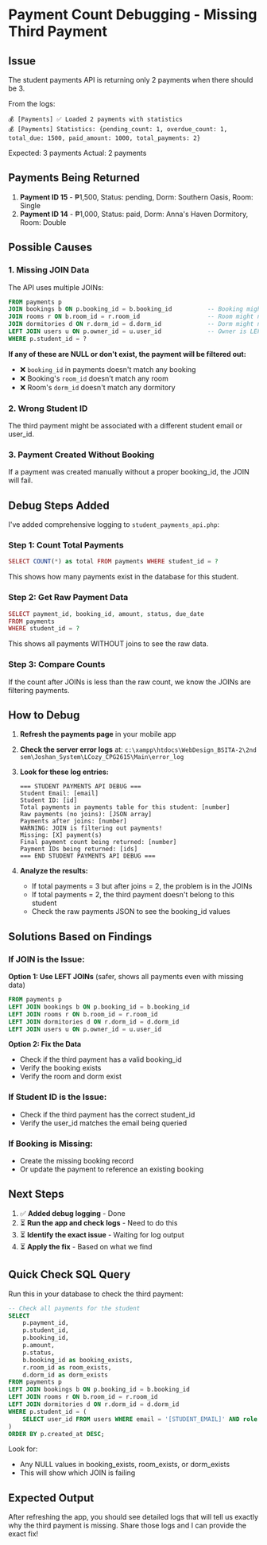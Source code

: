 # Payment Count Debugging - Missing Third Payment

## Issue
The student payments API is returning only 2 payments when there should be 3.

From the logs:
```
💰 [Payments] ✅ Loaded 2 payments with statistics
💰 [Payments] Statistics: {pending_count: 1, overdue_count: 1, total_due: 1500, paid_amount: 1000, total_payments: 2}
```

Expected: 3 payments
Actual: 2 payments

## Payments Being Returned
1. **Payment ID 15** - ₱1,500, Status: pending, Dorm: Southern Oasis, Room: Single
2. **Payment ID 14** - ₱1,000, Status: paid, Dorm: Anna's Haven Dormitory, Room: Double

## Possible Causes

### 1. Missing JOIN Data
The API uses multiple JOINs:
```sql
FROM payments p
JOIN bookings b ON p.booking_id = b.booking_id          -- Booking might not exist
JOIN rooms r ON b.room_id = r.room_id                   -- Room might not exist
JOIN dormitories d ON r.dorm_id = d.dorm_id             -- Dorm might not exist
LEFT JOIN users u ON p.owner_id = u.user_id             -- Owner is LEFT JOIN (safe)
WHERE p.student_id = ?
```

**If any of these are NULL or don't exist, the payment will be filtered out:**
- ❌ `booking_id` in payments doesn't match any booking
- ❌ Booking's `room_id` doesn't match any room
- ❌ Room's `dorm_id` doesn't match any dormitory

### 2. Wrong Student ID
The third payment might be associated with a different student email or user_id.

### 3. Payment Created Without Booking
If a payment was created manually without a proper booking_id, the JOIN will fail.

## Debug Steps Added

I've added comprehensive logging to `student_payments_api.php`:

### Step 1: Count Total Payments
```php
SELECT COUNT(*) as total FROM payments WHERE student_id = ?
```
This shows how many payments exist in the database for this student.

### Step 2: Get Raw Payment Data
```php
SELECT payment_id, booking_id, amount, status, due_date
FROM payments 
WHERE student_id = ?
```
This shows all payments WITHOUT joins to see the raw data.

### Step 3: Compare Counts
If the count after JOINs is less than the raw count, we know the JOINs are filtering payments.

## How to Debug

1. **Refresh the payments page** in your mobile app
2. **Check the server error logs** at: `c:\xampp\htdocs\WebDesign_BSITA-2\2nd sem\Joshan_System\LCozy_CPG2615\Main\error_log`
3. **Look for these log entries:**
   ```
   === STUDENT PAYMENTS API DEBUG ===
   Student Email: [email]
   Student ID: [id]
   Total payments in payments table for this student: [number]
   Raw payments (no joins): [JSON array]
   Payments after joins: [number]
   WARNING: JOIN is filtering out payments!
   Missing: [X] payment(s)
   Final payment count being returned: [number]
   Payment IDs being returned: [ids]
   === END STUDENT PAYMENTS API DEBUG ===
   ```

4. **Analyze the results:**
   - If total payments = 3 but after joins = 2, the problem is in the JOINs
   - If total payments = 2, the third payment doesn't belong to this student
   - Check the raw payments JSON to see the booking_id values

## Solutions Based on Findings

### If JOIN is the Issue:
**Option 1: Use LEFT JOINs** (safer, shows all payments even with missing data)
```sql
FROM payments p
LEFT JOIN bookings b ON p.booking_id = b.booking_id
LEFT JOIN rooms r ON b.room_id = r.room_id
LEFT JOIN dormitories d ON r.dorm_id = d.dorm_id
LEFT JOIN users u ON p.owner_id = u.user_id
```

**Option 2: Fix the Data**
- Check if the third payment has a valid booking_id
- Verify the booking exists
- Verify the room and dorm exist

### If Student ID is the Issue:
- Check if the third payment has the correct student_id
- Verify the user_id matches the email being queried

### If Booking is Missing:
- Create the missing booking record
- Or update the payment to reference an existing booking

## Next Steps

1. ✅ **Added debug logging** - Done
2. ⏳ **Run the app and check logs** - Need to do this
3. ⏳ **Identify the exact issue** - Waiting for log output
4. ⏳ **Apply the fix** - Based on what we find

## Quick Check SQL Query

Run this in your database to check the third payment:

```sql
-- Check all payments for the student
SELECT 
    p.payment_id,
    p.student_id,
    p.booking_id,
    p.amount,
    p.status,
    b.booking_id as booking_exists,
    r.room_id as room_exists,
    d.dorm_id as dorm_exists
FROM payments p
LEFT JOIN bookings b ON p.booking_id = b.booking_id
LEFT JOIN rooms r ON b.room_id = r.room_id
LEFT JOIN dormitories d ON r.dorm_id = d.dorm_id
WHERE p.student_id = (
    SELECT user_id FROM users WHERE email = '[STUDENT_EMAIL]' AND role = 'student'
)
ORDER BY p.created_at DESC;
```

Look for:
- Any NULL values in booking_exists, room_exists, or dorm_exists
- This will show which JOIN is failing

## Expected Output

After refreshing the app, you should see detailed logs that will tell us exactly why the third payment is missing. Share those logs and I can provide the exact fix!
